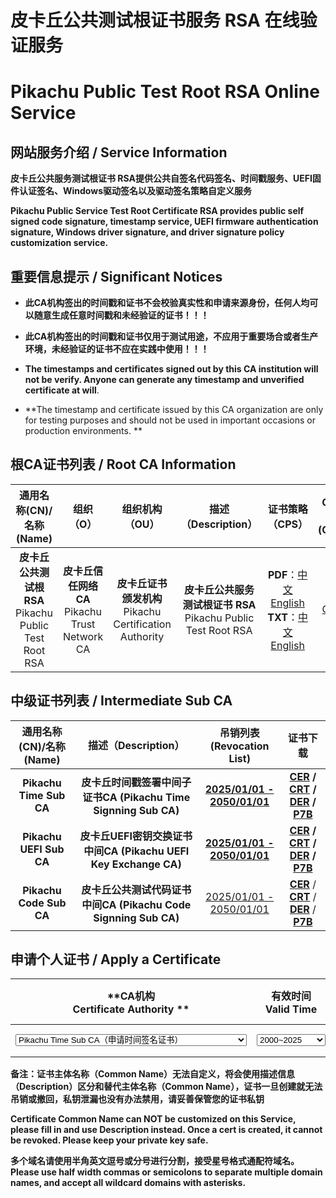 # 皮卡丘公共测试根证书服务 RSA 在线验证服务

# Pikachu Public Test Root RSA Online Service



## 网站服务介绍 / Service Information

**皮卡丘公共服务测试根证书 RSA提供公共自签名代码签名、时间戳服务、UEFI固件认证签名、Windows驱动签名以及驱动签名策略自定义服务**

**Pikachu Public Service Test Root Certificate RSA provides public self signed code signature, timestamp service, UEFI firmware authentication signature, Windows driver signature, and driver signature policy customization service.**

## 重要信息提示 / Significant Notices

- **此CA机构签出的时间戳和证书不会校验真实性和申请来源身份，任何人均可以随意生成任意时间戳和未经验证的证书！！！**

- **此CA机构签出的时间戳和证书仅用于测试用途，不应用于重要场合或者生产环境，未经验证的证书不应在实践中使用！！！**

- **The timestamps and certificates signed out by this CA institution will not be verify. Anyone can generate any timestamp and unverified certificate at will**.
- **The timestamp and certificate issued by this CA organization are only for testing purposes and should not be used in important occasions or production environments. **

## 根CA证书列表 / Root CA Information

|                 通用名称(CN)/名称(Name)                  |                     组织（O）                     |                       组织机构（OU）                       |                     描述（Description）                      |                       证书策略（CPS）                        |       OCSP服务<br/>(OCSP)        |       吊销列表<br/>(CRL List)        |                   下载证书<br/>(Download)                    | 导入证书<br/>Setup CA  |
| :------------------------------------------------------: | :-----------------------------------------------: | :--------------------------------------------------------: | :----------------------------------------------------------: | :----------------------------------------------------------: | :------------------------------: | :----------------------------------: | :----------------------------------------------------------: | ---------------------- |
| **皮卡丘公共测试根RSA**<br/>Pikachu Public Test Root RSA | **皮卡丘信任网络CA**<br/>Pikachu Trust Network CA | **皮卡丘证书颁发机构**<br/>Pikachu Certification Authority | **皮卡丘公共服务测试根证书 RSA**<br/>Pikachu Public Test Root RSA | **PDF**：[中文](CPS-CN.pdf)  [English](CPS-EN.pdf)<br/>**TXT**：[中文](CPS-CN.html)  [English](CPS-EN.html) | [OCSP](https://test.ocsps.us.kg) | [2025-2050](certs/rootca/rootca.crl) | **[CER](certs/rootca/rootca.cer)** **[CRT](certs/rootca/rootca.crt)** **[DER](certs/rootca/rootca.der)** **[P7B](certs/rootca/rootca.p7b)** | [Windows](Setupca.zip) |

## 中级证书列表 / Intermediate Sub CA

| **通用名称(CN)/名称(Name)** |                   **描述（Description）**                    |           **吊销列表<br/>(Revocation List)**           |                         **证书下载**                         |
| :-------------------------: | :----------------------------------------------------------: | :----------------------------------------------------: | :----------------------------------------------------------: |
|   **Pikachu Time Sub CA**   | **皮卡丘时间戳签署中间子证书CA (Pikachu Time Signning Sub CA)** | **[2025/01/01 - 2050/01/01](certs/timeca/timeca.crl)** | **[CER](certs/timeca/timeca.cer)  / [CRT](certs/timeca/timeca.crt)  / [DER](certs/timeca/timeca.der) / [P7B](certs/timeca/timeca.p7b)** |
|   **Pikachu UEFI Sub CA**   | **皮卡丘UEFI密钥交换证书中间CA (Pikachu UEFI Key Exchange CA)** | **[2025/01/01 - 2050/01/01](certs/uefica/uefica.crl)** | **[CER](certs/uefica/uefica.cer)  / [CRT](certs/uefica/uefica.crt)  / [DER](certs/uefica/uefica.der) / [P7B](certs/uefica/uefica.p7b)** |
|   **Pikachu Code Sub CA**   | **皮卡丘公共测试代码证书中间CA (Pikachu Code Signning Sub CA)** |   [2025/01/01 - 2050/01/01](certs/codeca/codeca.crl)   | **[CER](certs/codeca/codeca.cer)**  / **[CRT](certs/codeca/codeca.crt)**  / **[DER](certs/codeca/codeca.der)** / **[P7B](certs/codeca/codeca.p7b)** |

## 申请个人证书 / Apply a Certificate

|            **CA机构<br/>Certificate Authority **             |                 **有效时间 <br/>Valid Time**                 | **邮件地址<br/>Email Address**                               | **国家<br/>Country**                                         | **省份<br/>State**                                           | **城市<br/>Location**                                        | **组织<br/>Organization**                                    | **组织单元<br/>Org Unit**                                    |               **可选描述信息<br/>Description**               | **可选域名列表<br/>Domains List**                                 |                   **提交申请<br/>Submit**                    |
| :----------------------------------------------------------: | :----------------------------------------------------------: | ------------------------------------------------------------ | ------------------------------------------------------------ | ------------------------------------------------------------ | ------------------------------------------------------------ | ------------------------------------------------------------ | ------------------------------------------------------------ | :----------------------------------------------------------: | ------------------------------------------------------------ | :----------------------------------------------------------: |
| <select id="ca_name" name="ca_name" style="width: 370px" data-placeholder="选择项目" required><option value="time">**Pikachu Time Sub CA**（申请时间签名证书）</option> <option value="uefi">**Pikachu UEFI Sub CA**（申请UEFI签名证书）</option><option value="code">**Pikachu Code Sub CA**（申请时间代码证书）</option><option value="auth">**Pikachu Auth Sub CA**（申请身份认证证书）</option><option value="file">**Pikachu File Sub CA**（申请文件加密证书）</option><option value="mail">**Pikachu Mail Sub CA**（申请电子邮件证书）</option><option value="mtls">**Pikachu mTLS Sub CA**（申请SSL 验证证书）</option><option value="sign">**Pikachu Sign Sub CA**（申请文件签名证书）</option></select> | <select id="va_time" name="va_time" style="width: 110px" data-placeholder="选择项目" required><option value="1">**2000~2025**</option><option value="2">**2025~2050**</option><option value="3">**2050~2075**</option><option value="4">**2075~2100**</option></select> | <input id="in_mail" type="text"  name="in_mail"  style="width: 100px;text-align: center;"> | <input id="in_code" type="text" maxlength="2" name="in_code" placeholder="CN" value="CN"  style="width: 60px;text-align: center;"> | <input id="in_main" type="text" name="in_main" style="width: 100px"> | <input id="in_subs" type="text" name="in_subs" style="width: 100px"> | <input id="in_orgs" type="text" name="in_orgs" style="width: 100px"> | <input id="in_part" type="text" name="in_part" style="width: 100px"> | <input id="in_data" type="text" name="in_data" style="width: 150px"> | <input id="in_coms" type="text" name="in_coms" style="width: 150px"> | <div id="cap"></div><br/><input type="button" value="确认申请(Submit)" onclick="ca_post()" /> |

**备注：证书主体名称（Common Name）无法自定义，将会使用描述信息（Description）区分和替代主体名称（Common Name），证书一旦创建就无法吊销或撤回，私钥泄漏也没有办法禁用，请妥善保管您的证书私钥**

**Certificate Common Name can NOT be customized on this Service, please fill in and use Description instead. Once a cert is created, it cannot be revoked. Please keep your private key safe.**

**多个域名请使用半角英文逗号或分号进行分割，接受星号格式通配符域名。Please use half width commas or semicolons to separate multiple domain names, and accept all wildcard domains with asterisks.**



<script src="https://cdn.dingxiang-inc.com/ctu-group/captcha-ui/v5/index.js" crossorigin="anonymous" id="dx-captcha-script"></script>
<script>
var captcha_txt = "";
function openPopup() {
  var newWindow = window.open("", "Captcha 人机验证", "width=400,height=200");
  newWindow.document.write("<p>请完成人机验证</p>");
  newWindow.document.write("<div id='cap'></div>");
}
function captcha(parameters) {
    var myCaptcha = _dx.Captcha(document.getElementById('cap'), {
        appId: 'b4f11125fb26b4fd3010ba2146cf36a7',
        apiServer: 'https://cap.dingxiang-inc.com',
        success: function (token) {
            captcha_txt = token;
            return token;
        }
	})
}
function ca_post(parameters) {
  var ca_name_obj = document.getElementById("ca_name");
  var va_time_obj = document.getElementById("va_time");
  var in_data_obj = document.getElementById("in_data");
  var in_code_obj = document.getElementById("in_code");
  var in_main_obj = document.getElementById("in_main");
  var in_subs_obj = document.getElementById("in_subs");
  var in_orgs_obj = document.getElementById("in_orgs");
  var in_part_obj = document.getElementById("in_part");
  var in_mail_obj = document.getElementById("in_mail");
  var in_coms_obj = document.getElementById("in_coms");
  var ca_name_txt = ca_name_obj.value;
  var va_time_txt = va_time_obj.value;
  var in_data_txt = in_data_obj.value;
  var in_code_txt = in_code_obj.value;
  var in_main_txt = in_main_obj.value;
  var in_subs_txt = in_subs_obj.value;
  var in_orgs_txt = in_orgs_obj.value;
  var in_part_txt = in_part_obj.value;
  var in_mail_txt = in_mail_obj.value;
  var in_coms_txt = in_coms_obj.value;
  if(ca_name_txt.length<=0){
      window.alert("请选择颁发机构\nPlease select the Certificate Authority.");
      return false;
  }
  if(va_time_txt.length<=0){
      window.alert("请选择有效时间\nPlease select an Valid Time.");
      return false;
  }
  if(in_mail_txt.length<=0){
      window.alert("请填写邮件地址\nPlease fill in the Email Address.");
      return false;
  }
  else{
      const regEmail = /^([a-zA-Z0-9_-])+@([a-zA-Z0-9_-])+(\.[a-zA-Z0-9_-])+/
      if (!regEmail.test(in_mail_txt)) {
        window.alert("请正确填写邮件\nPlease check the Email Address.");
        return false;
      }
  }
  if(in_main_txt.length<=0){
      window.alert("请填写所在省份\nPlease fill in the State where you are located.");
      return false;
  }
  if(in_subs_txt.length<=0){
      window.alert("请填写所在城市\nPlease fill in the Location where you are located.");
      return false;
  }
  if(in_orgs_txt.length<=0){
      window.alert("请填写您的组织\nPlease fill in your Organization.");
      return false;
  }
  if(in_part_txt.length<=0){
      window.alert("请填写您的部门\nPlease fill in your Organizational Unit.");
      return false;
  }
//  if(in_data_txt.length<=0){
//      window.alert("请填写备注信息\nPlease fill in your Description.");
//      return false;
//  }
  if(!(/^[A-Z]{2}$/.test(in_code_txt))){
      window.alert("国家字段必须是两位大写字母\nThe country must be two capital letters.");
      return false;
  }
  if(captcha_txt.length<=0){
      captcha();
      return false;
  }
  else{
      window.open("http://post.certs.us.kg/cert/?ca_name="+ca_name_txt+"&va_time="+va_time_txt+"&in_data="+in_data_txt+"&in_code="+in_code_txt+"&in_main="+in_main_txt+"&in_subs="+in_subs_txt+"&in_orgs="+in_orgs_txt+"&in_part="+in_part_txt+"&in_mail="+in_mail_txt+"&in_coms="+in_coms_txt+"&captcha="+captcha_txt);
      window.alert("您的证书请求已经提交到服务器，请检查新打开的网页并下载您的证书\n注意：服务器既不会保留您的私钥，也无法吊销证书，请妥善保管私钥\nYour certificate request has been submitted, check the new webpage. \nNote: The server will NOT retain the certificate private key after issued. \nCertificate cannot be revoked. PLEASE KEEP YOUR PRIVATE KEY SAFE!");
      captcha_txt = "";
      return true;
  }
}
</script>
